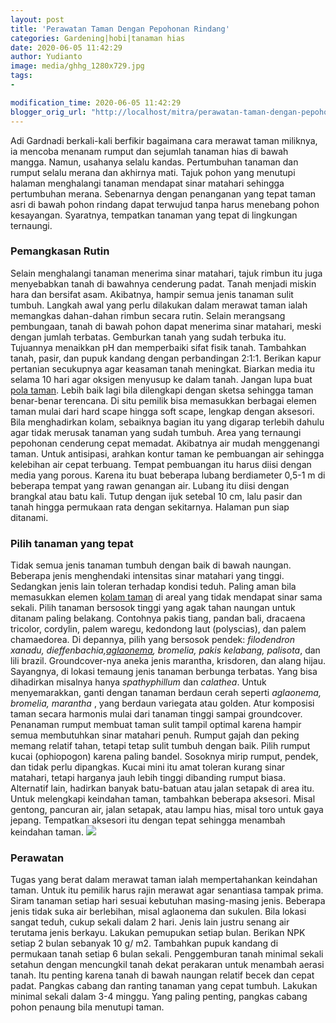 ```yaml
---
layout: post
title: 'Perawatan Taman Dengan Pepohonan Rindang'
categories: Gardening|hobi|tanaman hias
date: 2020-06-05 11:42:29
author: Yudianto
image: media/ghhg_1280x729.jpg
tags:
- 

modification_time: 2020-06-05 11:42:29
blogger_orig_url: "http://localhost/mitra/perawatan-taman-dengan-pepohonan.html"
---
```


Adi Gardnadi berkali-kali berfikir bagaimana cara merawat taman miliknya, ia
mencoba menanam rumput dan sejumlah tanaman hias di bawah mangga. Namun,
usahanya selalu kandas. Pertumbuhan tanaman dan rumput selalu merana dan
akhirnya mati. Tajuk pohon yang menutupi halaman menghalangi tanaman mendapat
sinar matahari sehingga pertumbuhan merana. Sebenarnya dengan penanganan yang
tepat taman asri di bawah pohon rindang dapat terwujud tanpa harus menebang
pohon kesayangan. Syaratnya, tempatkan tanaman yang tepat di lingkungan
ternaungi.

### Pemangkasan Rutin

Selain menghalangi tanaman menerima sinar matahari, tajuk rimbun itu juga
menyebabkan tanah di bawahnya cenderung padat. Tanah menjadi miskin hara dan
bersifat asam. Akibatnya, hampir semua jenis tanaman sulit tumbuh. Langkah
awal yang perlu dilakukan dalam merawat taman ialah memangkas dahan-dahan
rimbun secara rutin. Selain merangsang pembungaan, tanah di bawah pohon dapat
menerima sinar matahari, meski dengan jumlah terbatas. Gemburkan tanah yang
sudah terbuka itu. Tujuannya menaikkan pH dan memperbaiki sifat fisik tanah.
Tambahkan tanah, pasir, dan pupuk kandang dengan perbandingan 2:1:1. Berikan
kapur pertanian secukupnya agar keasaman tanah meningkat. Biarkan media itu
selama 10 hari agar oksigen menyusup ke dalam tanah. Jangan lupa buat [pola
taman](http://127.0.0.1/mitra/tips-membuat-taman-indoor-rumah.html). Lebih
baik lagi bila dilengkapi dengan sketsa sehingga taman benar-benar terencana.
Di situ pemilik bisa memasukkan berbagai elemen taman mulai dari hard scape
hingga soft scape, lengkap dengan aksesori. Bila menghadirkan kolam, sebaiknya
bagian itu yang digarap terlebih dahulu agar tidak merusak tanaman yang sudah
tumbuh. Area yang ternaungi pepohonan cenderung cepat memadat. Akibatnya air
mudah menggenangi taman. Untuk antisipasi, arahkan kontur taman ke pembuangan
air sehingga kelebihan air cepat terbuang. Tempat pembuangan itu harus diisi
dengan media yang porous. Karena itu buat beberapa lubang berdiameter 0,5-1 m
di beberapa tempat yang rawan genangan air. Lubang itu diisi dengan brangkal
atau batu kali. Tutup dengan ijuk setebal 10 cm, lalu pasir dan tanah hingga
permukaan rata dengan sekitarnya. Halaman pun siap ditanami.

### Pilih tanaman yang tepat

Tidak semua jenis tanaman tumbuh dengan baik di bawah naungan. Beberapa jenis
menghendaki intensitas sinar matahari yang tinggi. Sedangkan jenis lain
toleran terhadap kondisi teduh. Paling aman bila memasukkan elemen [kolam
taman](http://127.0.0.1/mitra/kolam-taman-minimalis-penghilang.html) di areal
yang tidak mendapat sinar sama sekali. Pilih tanaman bersosok tinggi yang agak
tahan naungan untuk ditanam paling belakang. Contohnya pakis tiang, pandan
bali, dracaena tricolor, cordylin, palem waregu, kedondong laut (polyscias),
dan palem chamaedorea. Di depannya, pilih yang bersosok pendek: _filodendron
xanadu, dieffenbachia,[aglaonema](http://127.0.0.1/mitra/topik/aglaonema
"aglaonema"), bromelia, pakis kelabang, palisota_, dan lili brazil.
Groundcover-nya aneka jenis marantha, krisdoren, dan alang hijau. Sayangnya,
di lokasi temaung jenis tanaman berbunga terbatas. Yang bisa dihadirkan
misalnya hanya _spathyphillum_ dan _calathea_. Untuk menyemarakkan, ganti
dengan tanaman berdaun cerah seperti _aglaonema, bromelia, marantha_ , yang
berdaun variegata atau golden. Atur komposisi taman secara harmonis mulai dari
tanaman tinggi sampai groundcover. Penanaman rumput membuat taman sulit tampil
optimal karena hampir semua membutuhkan sinar matahari penuh. Rumput gajah dan
peking memang relatif tahan, tetapi tetap sulit tumbuh dengan baik. Pilih
rumput kucai (ophiopogon) karena paling bandel. Sosoknya mirip rumput, pendek,
dan tidak perlu dipangkas. Kucai mini itu amat toleran kurang sinar matahari,
tetapi harganya jauh lebih tinggi dibanding rumput biasa. Alternatif lain,
hadirkan banyak batu-batuan atau jalan setapak di area itu. Untuk melengkapi
keindahan taman, tambahkan beberapa aksesori. Misal gentong, pancuran air,
jalan setapak, atau lampu hias, misal toro untuk gaya jepang. Tempatkan
aksesori itu dengan tepat sehingga menambah keindahan taman.
![](http://127.0.0.1/mitra/wp-content/uploads/2020/06/ghhg_1070x800.jpg)

### Perawatan

Tugas yang berat dalam merawat taman ialah mempertahankan keindahan taman.
Untuk itu pemilik harus rajin merawat agar senantiasa tampak prima. Siram
tanaman setiap hari sesuai kebutuhan masing-masing jenis. Beberapa jenis tidak
suka air berlebihan, misal aglaonema dan sukulen. Bila lokasi sangat teduh,
cukup sekali dalam 2 hari. Jenis lain justru senang air terutama jenis
berkayu. Lakukan pemupukan setiap bulan. Berikan NPK setiap 2 bulan sebanyak
10 g/ m2. Tambahkan pupuk kandang di permukaan tanah setiap 6 bulan sekali.
Penggemburan tanah minimal sekali setahun dengan mencungkil tanah dekat
perakaran untuk menambah aerasi tanah. Itu penting karena tanah di bawah
naungan relatif becek dan cepat padat. Pangkas cabang dan ranting tanaman yang
cepat tumbuh. Lakukan minimal sekali dalam 3-4 minggu. Yang paling penting,
pangkas cabang pohon penaung bila menutupi taman.



